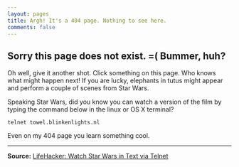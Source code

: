 ```yaml
---
layout: pages
title: Argh! It's a 404 page. Nothing to see here.
comments: false
---
```


## Sorry this page does not exist. =( Bummer, huh?

Oh well, give it another shot. Click something on this page. Who knows what might happen next! If you are lucky, elephants in tutus might appear and perform a couple of scenes from Star Wars.

Speaking Star Wars, did you know you can watch a version of the film by typing the command below in the linux or OS X terminal?

`telnet towel.blinkenlights.nl`

Even on my 404 page you learn something cool.

---

__Source:__ [LifeHacker: Watch Star Wars in Text via Telnet](http://lifehacker.com/373571/watch-star-wars-in-text-via-telnet)
